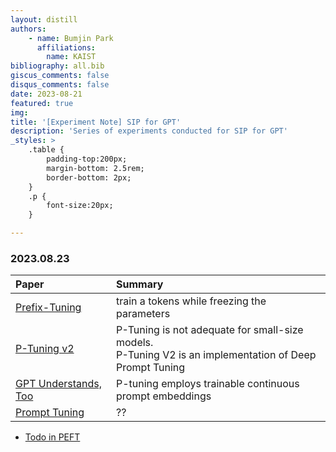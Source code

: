 ```yaml
---
layout: distill
authors: 
    - name: Bumjin Park
      affiliations:
        name: KAIST
bibliography: all.bib
giscus_comments: false
disqus_comments: false
date: 2023-08-21
featured: true
img: 
title: '[Experiment Note] SIP for GPT'
description: 'Series of experiments conducted for SIP for GPT'
_styles: >
    .table {
        padding-top:200px;
        margin-bottom: 2.5rem;
        border-bottom: 2px;
    }
    .p {
        font-size:20px;
    }

---
```


### 2023.08.23 

|Paper | Summary | 
|:--|:--|
[Prefix-Tuning](https://aclanthology.org/2021.acl-long.353/)  | train a tokens while freezing the parameters
[P-Tuning v2](https://arxiv.org/pdf/2110.07602.pdf) | P-Tuning is not adequate for small-size models. <br> P-Tuning V2 is an implementation of Deep Prompt Tuning 
|[GPT Understands, Too](https://arxiv.org/abs/2103.10385)| P-tuning employs trainable continuous prompt embeddings|
[Prompt Tuning](https://arxiv.org/abs/2104.08691)| ??

* [Todo in PEFT](https://github.com/huggingface/peft/blob/main/examples/causal_language_modeling/peft_prefix_tuning_clm.ipynb)



